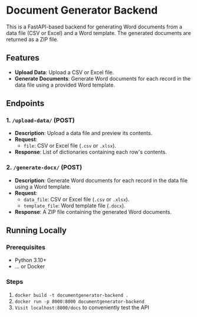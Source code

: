 # Document Generator Backend

This is a FastAPI-based backend for generating Word documents from a data file (CSV or Excel) and a Word template. The generated documents are returned as a ZIP file.

## Features
- **Upload Data**: Upload a CSV or Excel file.
- **Generate Documents**: Generate Word documents for each record in the data file using a provided Word template.

## Endpoints

### 1. `/upload-data/` (POST)
- **Description**: Upload a data file and preview its contents.
- **Request**:
  - `file`: CSV or Excel file (`.csv` or `.xlsx`).
- **Response**: List of dictionaries containing each row's contents.

### 2. `/generate-docx/` (POST)
- **Description**: Generate Word documents for each record in the data file using a Word template.
- **Request**:
  - `data_file`: CSV or Excel file (`.csv` or `.xlsx`).
  - `template_file`: Word template file (`.docx`).
- **Response**: A ZIP file containing the generated Word documents.

## Running Locally

### Prerequisites
- Python 3.10+
- ... or Docker

### Steps
1. `docker build -t documentgenerator-backend .`
2. `docker run -p 8000:8000 documentgenerator-backend`
3. `Visit localhost:8000/docs` to conveniently test the API